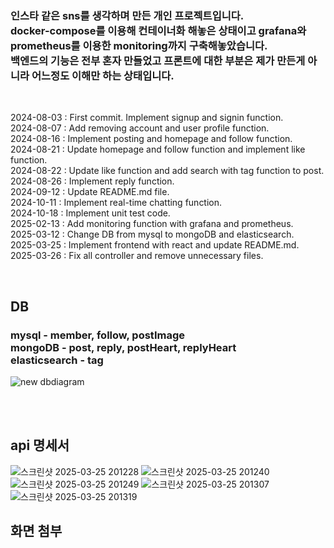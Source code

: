 <h3>
인스타 같은 sns를 생각하며 만든 개인 프로젝트입니다.</br>
docker-compose를 이용해 컨테이너화 해놓은 상태이고 grafana와 prometheus를 이용한 monitoring까지
구축해놓았습니다.<br>
백엔드의 기능은 전부 혼자 만들었고 프론트에 대한 부분은 제가 만든게 아니라 어느정도 이해만 하는 상태입니다.
</br>
</h3>

</br>

2024-08-03 : First commit. Implement signup and signin function.</br>
2024-08-07 : Add removing account and user profile function.</br>
2024-08-16 : Implement posting and homepage and follow function.</br>
2024-08-21 : Update homepage and follow function and implement like function.</br>
2024-08-22 : Update like function and add search with tag function to post.</br>
2024-08-26 : Implement reply function.</br>
2024-09-12 : Update README.md file.</br>
2024-10-11 : Implement real-time chatting function.</br>
2024-10-18 : Implement unit test code.</br>
2025-02-13 : Add monitoring function with grafana and prometheus.</br>
2025-03-12 : Change DB from mysql to mongoDB and elasticsearch.</br>
2025-03-25 : Implement frontend with react and update README.md.</br>
2025-03-26 : Fix all controller and remove unnecessary files.</br>

</br>

<h2>DB</h2>
<h3>
mysql - member, follow, postImage<br>
mongoDB - post, reply, postHeart, replyHeart<br>
elasticsearch - tag
</h3>

![new dbdiagram](https://github.com/user-attachments/assets/7af48dc2-2afc-4483-ac16-190b46e4c9e7)

</br>
</br>

<h2>api 명세서</h2>

![스크린샷 2025-03-25 201228](https://github.com/user-attachments/assets/4d910a59-7cca-4297-8ddf-edfa4fb7e3c9)
![스크린샷 2025-03-25 201240](https://github.com/user-attachments/assets/1c365428-33c1-417e-b4f8-8c49d416e4a3)
![스크린샷 2025-03-25 201249](https://github.com/user-attachments/assets/19d197f5-88bc-4aa4-aefb-f7e68a2ad504)
![스크린샷 2025-03-25 201307](https://github.com/user-attachments/assets/fe4bf495-90ac-4df7-bb68-b05efb401090)
![스크린샷 2025-03-25 201319](https://github.com/user-attachments/assets/a787385d-d672-4591-899a-b039e8da1279)

<h2>화면 첨부</h2>